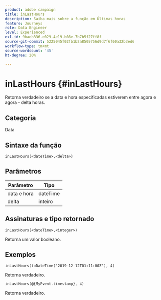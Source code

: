 ```yaml
---
product: adobe campaign
title: inLastHours
description: Saiba mais sobre a função em Últimas horas
feature: Journeys
role: Data Engineer
level: Experienced
exl-id: 9baeb836-e029-4e19-b08e-7b7b5f27ff8f
source-git-commit: 5225045f02fb1b2a8505756d9d7f6f60a32b3ed6
workflow-type: tm+mt
source-wordcount: '45'
ht-degree: 20%

---
```


# inLastHours {#inLastHours}

Retorna verdadeiro se a data e hora especificadas estiverem entre agora e agora - delta horas.

## Categoria

Data

## Sintaxe da função

`inLastHours(<dateTime>,<delta>)`

## Parâmetros

| Parâmetro | Tipo |
|-----------|------------------|
| data e hora | dateTime |
| delta | inteiro |

## Assinaturas e tipo retornado

`inLastHours(<dateTime>,<integer>)`

Retorna um valor booleano.

## Exemplos

`inLastHours(toDateTime('2019-12-12T01:11:00Z'), 4)`

Retorna verdadeiro.

`inLastHours(@{MyEvent.timestamp}, 4)`

Retorna verdadeiro.
